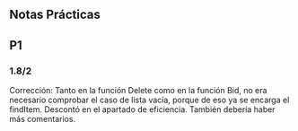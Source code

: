## Notas Prácticas
## P1
### 1.8/2
Corrección: Tanto en la función Delete como en la función Bid, no era necesario comprobar el caso de lista vacía, porque de eso ya se encarga el findItem. Descontó en el apartado de eficiencia. También debería haber más comentarios.
